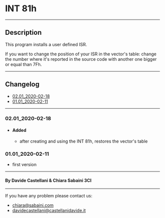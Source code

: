 # INT 81h
---

## Description
This program installs a user defined ISR.

If you want to change the position of your ISR in the vector's table: change the number where it's reported in the source code with another one bigger or equal than 7Fh.

--- 
## Changelog 
- [02.01_2020-02-18](#0201_2020-02-18)
- [01.01_2020-02-11](#0101_2020-02-11)

---
### 02.01_2020-02-18
- #### Added
  - after creating and using the INT 81h, restores the vector's table
  
### 01.01_2020-02-11
- first version

---
#### By Davide Castellani & Chiara Sabaini 3CI
---
If you have any problem please contact us:

- chiara@sabaini.com 
- davidecastellani@castellanidavide.it
